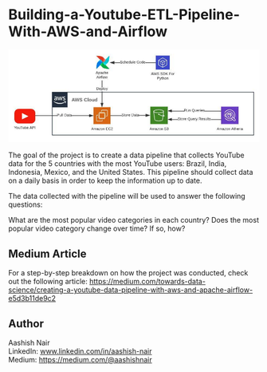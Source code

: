 
# Building-a-Youtube-ETL-Pipeline-With-AWS-and-Airflow


<img src="/images/AWS (2019) horizontal framework.jpeg" alt="Alt text" title="Optional title">
 
The goal of the project is to create a data pipeline that collects YouTube data for the 5 countries with the most YouTube users: Brazil, India, Indonesia, Mexico, and the United States. This pipeline should collect data on a daily basis in order to keep the information up to date.

The data collected with the pipeline will be used to answer the following questions:

What are the most popular video categories in each country?
Does the most popular video category change over time? If so, how?


## Medium Article

For a step-by-step breakdown on how the project was conducted, check out the following article: https://medium.com/towards-data-science/creating-a-youtube-data-pipeline-with-aws-and-apache-airflow-e5d3b11de9c2

## Author
Aashish Nair  
LinkedIn: www.linkedin.com/in/aashish-nair  
Medium: https://medium.com/@aashishnair






